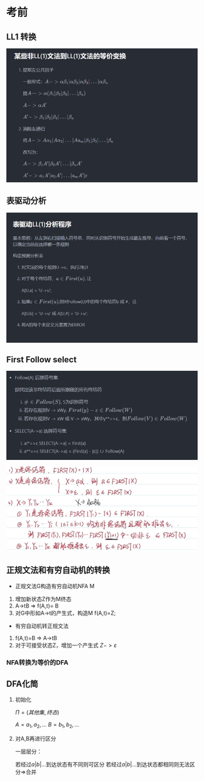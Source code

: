 # 考前

## LL1 转换

![20220606232709](https://raw.githubusercontent.com/Logible/Image/main/note_image/20220606232709.png)

## 表驱动分析

![20220606232813](https://raw.githubusercontent.com/Logible/Image/main/note_image/20220606232813.png)

## First Follow select

![20220606232922](https://raw.githubusercontent.com/Logible/Image/main/note_image/20220606232922.png)

![20220606221419](https://raw.githubusercontent.com/Logible/Image/main/note_image/20220606221419.png)

## 正规文法和有穷自动机的转换

- 正规文法G构造有穷自动机NFA M

1. 增加新状态Z作为M终态
2. A->tB => f(A,t)= B
3. 对G中形如A->t的产生式，构造M f(A,t)=Z;

- 有穷自动机转正规文法

1. f(A,t)=B => A->tB
2. 对于可接受状态Z，增加一个产生式 $Z->\varepsilon$

### NFA转换为等价的DFA

## DFA化简

1. 初始化

    $\Pi = ({其他集},{终态})$

    $A={a_1,a_2,\dots}$
    $B={b_1,b_2,\dots}$

2. 对A,B再进行区分

    一层层分：

    若经过$a|b|\dots$到达状态有不同则可区分
    若经过$a|b|\dots$到达状态都相同则无法区分=>合并

